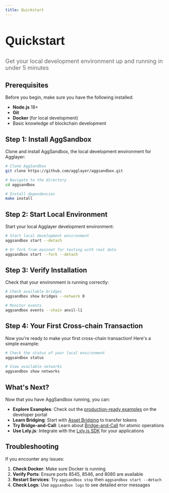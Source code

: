 ```yaml
---
title: Quickstart
---
```


<!-- Page Header Component -->
<h1 style="text-align: left; font-size: 38px; font-weight: 700; font-family: 'Inter Tight', sans-serif;">
  Quickstart
</h1>

<div style="text-align: left; margin: 2rem 0;">
  <p style="font-size: 18px; color: #666; max-width: 600px; margin: 0;">
    Get your local development environment up and running in under 5 minutes
  </p>
</div>

## Prerequisites

Before you begin, make sure you have the following installed:

- **Node.js** 18+ 
- **Git**
- **Docker** (for local development)
- Basic knowledge of blockchain development

## Step 1: Install AggSandbox

Clone and install AggSandbox, the local development environment for Agglayer:

```bash
# Clone AggSandbox
git clone https://github.com/agglayer/aggsandbox.git

# Navigate to the directory
cd aggsandbox

# Install dependencies
make install
```

## Step 2: Start Local Environment

Start your local Agglayer development environment:

```bash
# Start local development environment
aggsandbox start --detach

# Or fork from mainnet for testing with real data
aggsandbox start --fork --detach
```

## Step 3: Verify Installation

Check that your environment is running correctly:

```bash
# Check available bridges
aggsandbox show bridges --network 0

# Monitor events
aggsandbox events --chain anvil-l1
```

## Step 4: Your First Cross-chain Transaction

Now you're ready to make your first cross-chain transaction! Here's a simple example:

```bash
# Check the status of your local environment
aggsandbox status

# View available networks
aggsandbox show networks
```

## What's Next?

Now that you have AggSandbox running, you can:

- **Explore Examples**: Check out the [production-ready examples](https://build.agglayer.dev/) on the developer portal
- **Learn Bridging**: Start with [Asset Bridging](/agglayer/bridging/asset-bridging/) to transfer tokens
- **Try Bridge-and-Call**: Learn about [Bridge-and-Call](/agglayer/bridging/bridge-and-call/) for atomic operations
- **Use Lxly.js**: Integrate with the [Lxly.js SDK](/agglayer/developer-tools/lxlyjs/) for your applications

## Troubleshooting

If you encounter any issues:

1. **Check Docker**: Make sure Docker is running
2. **Verify Ports**: Ensure ports 8545, 8546, and 8080 are available
3. **Restart Services**: Try `aggsandbox stop` then `aggsandbox start --detach`
4. **Check Logs**: Use `aggsandbox logs` to see detailed error messages
